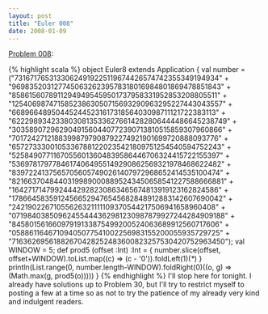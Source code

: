 ```yaml
---
layout: post
title: "Euler 008"
date: 2008-01-09
---
```


[Problem 008]\:

{% highlight scala %}
object Euler8 extends Application {
  val number = ("73167176531330624919225119674426574742355349194934" +
                "96983520312774506326239578318016984801869478851843" +
                "85861560789112949495459501737958331952853208805511" +
                "12540698747158523863050715693290963295227443043557" +
                "66896648950445244523161731856403098711121722383113" +
                "62229893423380308135336276614282806444486645238749" +
                "30358907296290491560440772390713810515859307960866" +
                "70172427121883998797908792274921901699720888093776" +
                "65727333001053367881220235421809751254540594752243" +
                "52584907711670556013604839586446706324415722155397" +
                "53697817977846174064955149290862569321978468622482" +
                "83972241375657056057490261407972968652414535100474" +
                "82166370484403199890008895243450658541227588666881" +
                "16427171479924442928230863465674813919123162824586" +
                "17866458359124566529476545682848912883142607690042" +
                "24219022671055626321111109370544217506941658960408" +
                "07198403850962455444362981230987879927244284909188" +
                "84580156166097919133875499200524063689912560717606" +
                "05886116467109405077541002256983155200055935729725" +
                "71636269561882670428252483600823257530420752963450");
  val WINDOW = 5;
  def prod5 (offset :Int) :Int = {
    number.slice(offset, offset+WINDOW).toList.map((c) => (c - '0')).foldLeft(1)(_*_)
  }
  println(List.range(0, number.length-WINDOW).foldRight(0)((o, g) => (Math.max(g, prod5(o)))))
}
{% endhighlight %}
I'll stop here for tonight. I already have solutions up to Problem 30, but I'll try to restrict myself to posting a few at a time so as not to try the patience of my already very kind and indulgent readers.



[Problem 008]: http://projecteuler.net/index.php?section=problems&id=8
